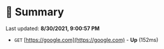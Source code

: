 # 📖 Summary
Last updated: **8/30/2021, 9:00:57 PM**

- `GET` [https://google.com](https://google.com) - **Up** (152ms)
